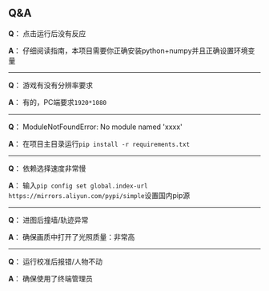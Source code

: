 <!--
 * @Author: Night-stars-1 nujj1042633805@gmail.com
 * @Date: 2023-05-24 11:46:14
 * @LastEditors: Night-stars-1 nujj1042633805@gmail.com
 * @LastEditTime: 2023-06-01 14:27:29
 * @Description: 
 * 
 * Copyright (c) 2023 by Night-stars-1, All Rights Reserved. 
-->
## Q&A

**Q**： 点击运行后没有反应

**A**： 仔细阅读指南，本项目需要你正确安装python+numpy并且正确设置环境变量

---

**Q**： 游戏有没有分辨率要求

**A**： 有的，PC端要求`1920*1080`

---

**Q**： ModuleNotFoundError: No module named 'xxxx'

**A**： 在项目主目录运行`pip install -r requirements.txt`

---

**Q**： 依赖选择速度非常慢

**A**： 输入`pip config set global.index-url https://mirrors.aliyun.com/pypi/simple`设置国内pip源

---

**Q**： 进图后撞墙/轨迹异常

**A**： 确保画质中打开了光照质量：非常高

---

**Q**： 运行校准后报错/人物不动

**A**： 确保使用了终端管理员
